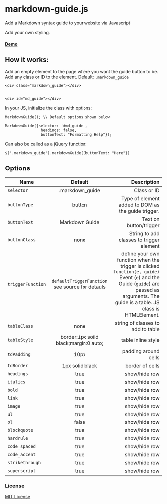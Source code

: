 # markdown-guide.js
Add a Markdown syntax guide to your website via Javascript

Add your own styling.

#### [Demo](http://perich.github.io/markdown-guide.html)

## How it works:

Add an empty element to the page where you want the guide button to be. Add any class or ID to the element.
Default: ```.markdown_guide```

```
<div class="markdown_guide"></div>


<div id="md_guide"></div>
```

In your JS, initialize the class with options:

```
MarkdownGuide(); \\ Default options shown below

MarkdownGuide({selector: '#md_guide',
                headings: false,
                buttonText: "Formatting Help"});
```

Can also be called as a jQuery function:

```
$('.markdown_guide').markdownGuide({buttonText: "Here"})
```

## Options

| Name        | Default           | Description  |
| ------------- |:-------------:| -----:|
| ```selector``` | .markdown_guide | Class or ID |
| ```buttonType``` | button | Type of element added to DOM as the guide trigger. |
| ```buttonText``` | Markdown Guide | Text on button/trigger |
| ```buttonClass``` | none | String to add classes to trigger element |
| ```triggerFunction``` | ```defaultTriggerFunction``` see source for detauls | define your own function when the trigger is clicked ```function(e, guide)``` Event (```e```) and the Guide (```guide```) are passed as arguments. The guide is a table. JS class is HTMLElement. |
| ```tableClass``` | none | string of classes to add to table |
| ```tableStyle``` | border:1px solid black;margin:0 auto; | table inline style |
| ```tdPadding``` | 10px | padding around cells |
| ```tdBorder``` | 1px solid black | border of cells |
|```headings``` | true | show/hide row |
|```italics``` | true | show/hide row |
|```bold``` | true | show/hide row |
|```link``` | true | show/hide row |
|```image``` | true | show/hide row |
|```ul``` | true | show/hide row |
|```ol``` | false | show/hide row |
|```blockquote``` | true | show/hide row |
|```hardrule``` | true | show/hide row |
|```code_spaced``` | true | show/hide row |
|```code_accent``` | true | show/hide row |
|```strikethrough``` | true | show/hide row |
|```superscript``` | true | show/hide row |

### License

[MIT License](http://www.opensource.org/licenses/mit-license.php)